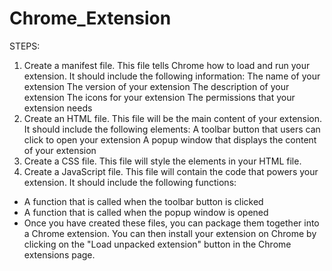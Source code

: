 # Chrome_Extension
STEPS:
1. Create a manifest file. This file tells Chrome how to load and run your extension. It should include the following information:
The name of your extension
The version of your extension
The description of your extension
The icons for your extension
The permissions that your extension needs
2. Create an HTML file. This file will be the main content of your extension. It should include the following elements:
A toolbar button that users can click to open your extension
A popup window that displays the content of your extension
3. Create a CSS file. This file will style the elements in your HTML file.
4. Create a JavaScript file. This file will contain the code that powers your extension. It should include the following functions:
- A function that is called when the toolbar button is clicked
- A function that is called when the popup window is opened
- Once you have created these files, you can package them together into a Chrome extension. You can then install your extension on Chrome by clicking on the "Load unpacked extension" button in the Chrome extensions page.


